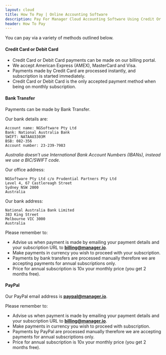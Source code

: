 ```yaml
---
layout: cloud
title: How To Pay | Online Accounting Software
description: Pay For Manager Cloud Accounting Software Using Credit Or Debit Card, Bank Transfer Or Paypal Account. No Contract. Free 7-Day Trial!
header: How To Pay
---
```

You can pay via a variety of methods outlined below.

#### Credit Card or Debit Card

- Credit Card or Debit Card payments can be made on our billing portal.
- We accept American Express (AMEX), MasterCard and Visa.
- Payments made by Credit Card are processed instantly, and subscription is started immediately.
- Credit Card or Debit Card is the only accepted payment method when being on monthly subscription.

#### Bank Transfer

Payments can be made by Bank Transfer.

Our bank details are:

```
Account name: NGSoftware Pty Ltd
Bank: National Australia Bank
SWIFT: NATAAU3303M
BSB: 082-356
Account number: 23-239-7983
```

*Australia doesn’t use International Bank Account Numbers (IBANs), instead we use a BIC/SWIFT code.*

Our office address:

```
NGSoftware Pty Ltd c/o Prudential Partners Pty Ltd
Level 4, 67 Castlereagh Street
Sydney NSW 2000
Australia
```

Our bank address:

```
National Australia Bank Limited
383 King Street
Melbourne VIC 3000
Australia
```

Please remember to:

- Advise us when payment is made by emailing your payment details and your subscription URL to **billing@manager.io**.
- Make payments in currency you wish to proceed with your subscription.
- Payments by bank transfers are processed manually therefore we are accepting payments for annual subscriptions only.
- Price for annual subscription is 10x your monthly price (you get 2 months free).

#### PayPal

Our PayPal email address is **paypal@manager.io**.

Please remember to:

- Advise us when payment is made by emailing your payment details and your subscription URL to **billing@manager.io**.
- Make payments in currency you wish to proceed with subscription.
- Payments by PayPal are processed manually therefore we are accepting payments for annual subscriptions only.
- Price for annual subscription is 10x your monthly price (you get 2 months free).